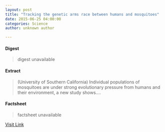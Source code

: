 ```yaml
---
layout: post
title: "Tracking the genetic arms race between humans and mosquitoes"
date: 2015-06-25 04:00:00
categories: Science
author: unknown author

---
```



#### Digest
>digest unavailable

#### Extract
>(University of Southern California) Individual populations of mosquitoes are under strong evolutionary pressure from humans and their environment, a new study shows....

#### Factsheet
>factsheet unavailable

[Visit Link](http://www.eurekalert.org/pub_releases/2015-06/uosc-ttg062515.php)


